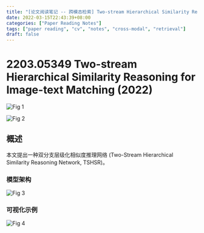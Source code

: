 ```yaml
---
title: "[论文阅读笔记 -- 跨模态检索] Two-stream Hierarchical Similarity Reasoning for IT Matching(2022)"
date: 2022-03-15T22:43:39+08:00
categories: ["Paper Reading Notes"]
tags: ["paper reading", "cv", "notes", "cross-modal", "retrieval"]
draft: false
---
```


# 2203.05349 Two-stream Hierarchical Similarity Reasoning for Image-text Matching (2022)

![Fig 1](/images/2022/PRN211/1.png)

![Fig 2](/images/2022/PRN211/2.png)

## 概述

本文提出一种双分支层级化相似度推理网络 (Two-Stream Hierarchical Similarity Reasoning Network, TSHSR)。  

### 模型架构

![Fig 3](/images/2022/PRN211/3.png)

### 可视化示例

![Fig 4](/images/2022/PRN211/4.png)
